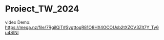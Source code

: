 # Proiect_TW_2024

video Demo: https://mega.nz/file/7RgilQiT#SygttogR81O8HX4OCOUsb2tXZOV3Zlt7Y_Ty6u4SlNI
